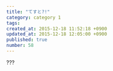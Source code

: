 ```yaml
---
title: "てすと?!"
category: category 1
tags: 
created_at: 2015-12-18 11:52:18 +0900
updated_at: 2015-12-18 12:05:00 +0900
published: true
number: 58
---
```


???
